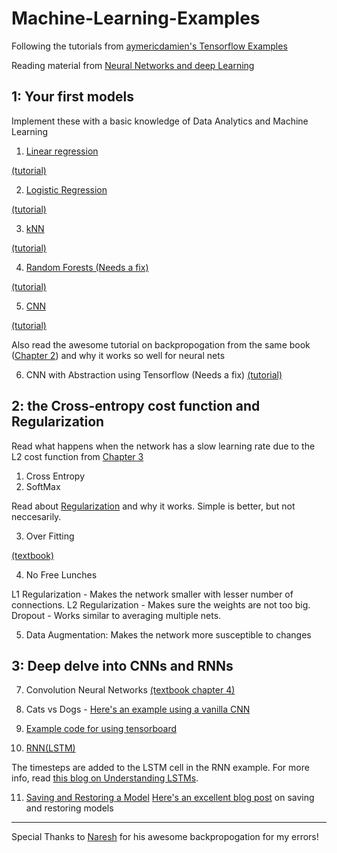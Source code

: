 # Machine-Learning-Examples
Following the tutorials from [aymericdamien's Tensorflow Examples](https://github.com/aymericdamien/TensorFlow-Examples)

Reading material from [Neural Networks and deep Learning](http://neuralnetworksanddeeplearning.com/)

## 1: Your first models

Implement these with a basic knowledge of Data Analytics and Machine Learning

1. [Linear regression](https://github.com/abhinuvpitale/Machine-Learning-Examples/blob/master/linearRegression.py) 

[(tutorial)](https://github.com/aymericdamien/TensorFlow-Examples/blob/master/notebooks/2_BasicModels/linear_regression.ipynb)

2. [Logistic Regression](https://github.com/abhinuvpitale/Machine-Learning-Examples/blob/master/logisticRegression.py)

[(tutorial)](https://github.com/aymericdamien/TensorFlow-Examples/blob/master/notebooks/2_BasicModels/logistic_regression.ipynb)

3. [kNN](https://github.com/abhinuvpitale/Machine-Learning-Examples/blob/master/kNN.py)

[(tutorial)](https://github.com/aymericdamien/TensorFlow-Examples/blob/master/notebooks/2_BasicModels/nearest_neighbor.ipynb)

4. [Random Forests (Needs a fix)](https://github.com/abhinuvpitale/Machine-Learning-Examples/blob/master/randomForest.py)

[(tutorial)](https://github.com/aymericdamien/TensorFlow-Examples/blob/master/notebooks/2_BasicModels/random_forest.ipynb)

5. [CNN](https://github.com/abhinuvpitale/Machine-Learning-Examples/blob/master/rawCNN.py)

[(tutorial)](https://github.com/aymericdamien/TensorFlow-Examples/blob/master/notebooks/3_NeuralNetworks/convolutional_network_raw.ipynb)

Also read the awesome tutorial on backpropogation from the same book ([Chapter 2](http://neuralnetworksanddeeplearning.com/chap2.html)) and why it works so well for neural nets

6. CNN with Abstraction using Tensorflow (Needs a fix) [(tutorial)](https://github.com/aymericdamien/TensorFlow-Examples/blob/master/notebooks/3_NeuralNetworks/convolutional_network.ipynb)

## 2: the Cross-entropy cost function and Regularization

Read what happens when the network has a slow learning rate due to the L2 cost function from [Chapter 3](http://neuralnetworksanddeeplearning.com/chap3.html)

1. Cross Entropy
2. SoftMax

Read about [Regularization](http://neuralnetworksanddeeplearning.com/chap3.html#regularization) and why it works. Simple is better, but not neccesarily.

3. Over Fitting 

[(textbook)](http://neuralnetworksanddeeplearning.com/chap3.html#overfitting_and_regularization)

4. No Free Lunches

L1 Regularization - Makes the network smaller with lesser number of connections.
L2 Regularization - Makes sure the weights are not too big.
Dropout - Works similar to averaging multiple nets.

5. Data Augmentation: Makes the network more susceptible to changes

## 3: Deep delve into CNNs and RNNs

7. Convolution Neural Networks [(textbook chapter 4)](http://neuralnetworksanddeeplearning.com/chap4.html)

8. Cats vs Dogs - [Here's an example using a vanilla CNN](https://github.com/abhinuvpitale/Machine-Learning-Examples/tree/master/catsVsDogs)

9. [Example code for using tensorboard](https://github.com/abhinuvpitale/Machine-Learning-Examples/tree/master/Tensorboard%20working)

10. [RNN(LSTM)](https://github.com/abhinuvpitale/Machine-Learning-Examples/blob/master/rnn.py) 

The timesteps are added to the LSTM cell in the RNN example. For more info, read [this blog on Understanding LSTMs](http://colah.github.io/posts/2015-08-Understanding-LSTMs/).

11. [Saving and Restoring a Model](https://github.com/abhinuvpitale/Machine-Learning-Examples/blob/master/saveModel.py)
[Here's an excellent blog post](http://cv-tricks.com/tensorflow-tutorial/save-restore-tensorflow-models-quick-complete-tutorial/) on saving and restoring models 

-----------------------------------------------------------------------------------------------------------------------------------------

Special Thanks to [Naresh](https://naresh1318.github.io/) for his awesome backpropogation for my errors!
